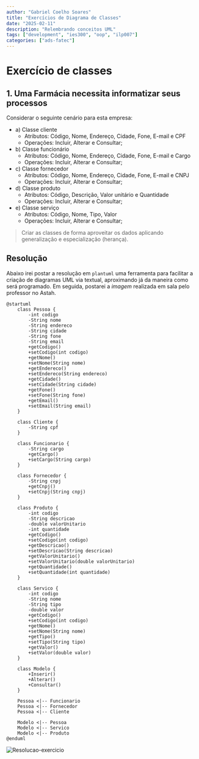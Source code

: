```yaml
---
author: "Gabriel Coelho Soares"
title: "Exercícios de Diagrama de Classes"
date: "2025-02-11"
description: "Relembrando conceitos UML"
tags: ["development", "ies300", "oop", "ilp007"]
categories: ["ads-fatec"]
---
```

# Exercício de classes

## 1. Uma Farmácia necessita informatizar seus processos

Considerar o seguinte cenário para esta empresa:

- a) Classe cliente
  - Atributos: Código, Nome, Endereço, Cidade, Fone, E-mail e CPF
  - Operações: Incluir, Alterar e Consultar;
- b) Classe funcionário
  - Atributos: Código, Nome, Endereço, Cidade, Fone, E-mail e Cargo
  - Operações: Incluir, Alterar e Consultar;
- c) Classe fornecedor
  - Atributos: Código, Nome, Endereço, Cidade, Fone, E-mail e CNPJ
  - Operações: Incluir, Alterar e Consultar;
- d) Classe produto
  - Atributos: Código, Descrição, Valor unitário e Quantidade
  - Operações: Incluir, Alterar e Consultar;
- e) Classe serviço
  - Atributos: Código, Nome, Tipo, Valor
  - Operações: Incluir, Alterar e Consultar;

> Criar as classes de forma aproveitar os dados aplicando generalização e especialização
(herança).

## Resolução

Abaixo irei postar a resolução em `plantuml` uma ferramenta para facilitar a criação
de diagramas UML via textual, aproximando já da maneira como será programado. Em
seguida, postarei a *imagem* realizada em sala pelo professor no Astah.

```plantuml
@startuml
    class Pessoa {
        -int codigo
        -String nome
        -String endereco
        -String cidade
        -String fone
        -String email
        +getCodigo()
        +setCodigo(int codigo)
        +getNome()
        +setNome(String nome)
        +getEndereco()
        +setEndereco(String endereco)
        +getCidade()
        +setCidade(String cidade)
        +getFone()
        +setFone(String fone)
        +getEmail()
        +setEmail(String email)
    }

    class Cliente {
        -String cpf
    }

    class Funcionario {
        -String cargo
        +getCargo()
        +setCargo(String cargo)
    }

    class Fornecedor {
        -String cnpj
        +getCnpj()
        +setCnpj(String cnpj)
    }

    class Produto {
        -int codigo
        -String descricao
        -double valorUnitario
        -int quantidade
        +getCodigo()
        +setCodigo(int codigo)
        +getDescricao()
        +setDescricao(String descricao)
        +getValorUnitario()
        +setValorUnitario(double valorUnitario)
        +getQuantidade()
        +setQuantidade(int quantidade)
    }

    class Servico {
        -int codigo
        -String nome
        -String tipo
        -double valor
        +getCodigo()
        +setCodigo(int codigo)
        +getNome()
        +setNome(String nome)
        +getTipo()
        +setTipo(String tipo)
        +getValor()
        +setValor(double valor)
    }

    class Modelo {
        +Inserir()
        +Alterar()
        +Consultar()
    }

    Pessoa <|-- Funcionario
    Pessoa <|-- Fornecedor
    Pessoa <|-- Cliente

    Modelo <|-- Pessoa
    Modelo <|-- Servico
    Modelo <|-- Produto
@enduml
```

![Resolucao-exercicio](resolucao-exercicio.jpg)
